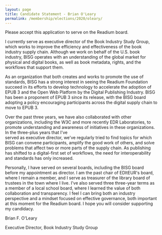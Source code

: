 ```yaml
---
layout: page
title: Candidate Statement - Brian O'Leary
permalink: /membership/elections/2020/oleary/
---
```


Please accept this application to serve on the Readium board.

I currently serve as executive director of the Book Industry Study Group, which works to improve the efficiency and effectiveness of the book industry supply chain. Although we work on behalf of the U.S. book industry, BISG operates with an understanding of the global market for physical and digital books, as well as book metadata, rights, and the workflows that support them.

As an organization that both creates and works to promote the use of standards, BISG has a strong interest in seeing the Readium Foundation succeed in its efforts to develop technology to accelerate the adoption of EPUB 3 and the Open Web Platform by the Digital Publishing Industry. BISG has been a proponent of EPUB 3 since its release, with the BISG board adopting a policy encouraging participants across the digital supply chain to move to EPUB 3.

Over the past three years, we have also collaborated with other organizations, including the W3C and more recently EDR Laboratories, to promote understanding and awareness of initiatives in these organizations. In the three-plus years that I've  
served as executive director, we've regularly tried to find topics for which BISG can convene participants, amplify the good work of others, and solve problems that affect two or more parts of the supply chain. As publishing has shifted to a digital-first set of workflows, the need for interoperability and standards has only increased.

Personally, I have served on several boards, including the BISG board before my appointment as director. I am the past chair of EDItEUR's board, where I remain a member, and I serve as treasurer of the library board of trustees in the town where I live. I've also served three three-year terms as a member of a local school board, where I learned the value of both collaboration and transparency. I feel I can bring both an industry perspective and a mindset focused on effective governance, both important at this moment for the Readium board. I hope you will consider supporting my candidacy.

Brian F. O'Leary

Executive Director, Book Industry Study Group